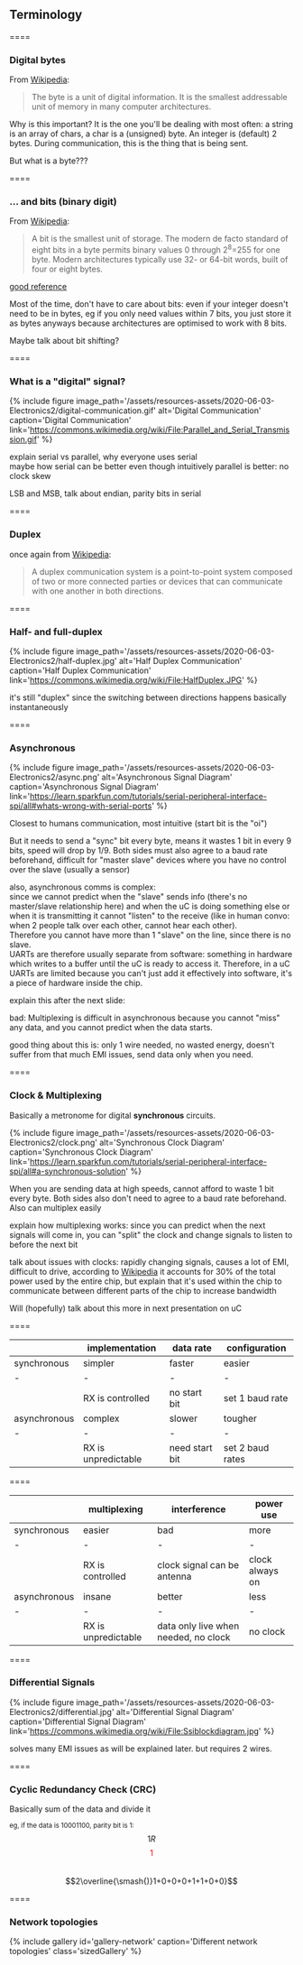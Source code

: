 ## Terminology

====

### Digital bytes

From [Wikipedia](https://en.wikipedia.org/wiki/Byte):

> The byte is a unit of digital information. It is the smallest
> <span class="fragment highlight-red">addressable</span> unit of memory in many
> computer architectures.

<aside class="notes" markdown=1>

Why is this important? It is the one you'll be dealing with most often: a string
is an array of chars, a char is a (unsigned) byte. An integer is (default) 2
bytes. During communication, this is the thing that is being sent.

But what is a byte???

</aside>

====

### ... and bits (binary digit)

From [Wikipedia](https://en.wikipedia.org/wiki/Byte):

> A bit is the smallest unit of storage. The modern de facto standard of eight
> bits in a byte permits <span class="fragment highlight-red">binary</span>
> values 0 through 2<sup>8</sup>=255 for one byte. Modern architectures
> typically use 32- or 64-bit words, built of four or eight bytes.

<aside class="notes" markdown=1>

[good reference](https://web.stanford.edu/class/cs101/bits-bytes.html)

Most of the time, don't have to care about bits: even if your integer doesn't
need to be in bytes, eg if you only need values within 7 bits, you just store it
as bytes anyways because architectures are optimised to work with 8 bits.

Maybe talk about bit shifting?

</aside>

====

### What is a "digital" signal?

{% include figure
image_path='/assets/resources-assets/2020-06-03-Electronics2/digital-communication.gif'
alt='Digital Communication'
caption='Digital Communication'
link='https://commons.wikimedia.org/wiki/File:Parallel_and_Serial_Transmission.gif'
%}

<aside class="notes" markdown=1>

explain serial vs parallel, why everyone uses serial  
maybe how serial can be better even though intuitively parallel is better: no
clock skew

LSB and MSB, talk about endian, parity bits in serial

</aside>

====

### Duplex

once again from
[Wikipedia](<https://en.wikipedia.org/wiki/Duplex_(telecommunications)>):

> A duplex communication system is a point-to-point system composed of
> <span class="fragment highlight-red">two or more</span> connected parties or
> devices that can communicate with one another in
> <span class="fragment highlight-red">both directions</span>.

====

### Half- and full-duplex

{% include figure
image_path='/assets/resources-assets/2020-06-03-Electronics2/half-duplex.jpg'
alt='Half Duplex Communication'
caption='Half Duplex Communication'
link='https://commons.wikimedia.org/wiki/File:HalfDuplex.JPG'
%}

<aside class="notes" markdown=1>

it's still "duplex" since the switching between directions happens basically
instantaneously

</aside>

====

### Asynchronous

{% include figure
image_path='/assets/resources-assets/2020-06-03-Electronics2/async.png'
alt='Asynchronous Signal Diagram'
caption='Asynchronous Signal Diagram'
link='https://learn.sparkfun.com/tutorials/serial-peripheral-interface-spi/all#whats-wrong-with-serial-ports'
%}

<aside class="notes" markdown=1>

Closest to humans communication, most intuitive (start bit is the "oi")

But it needs to send a "sync" bit every byte, means it wastes 1 bit in every 9
bits, speed will drop by 1/9. Both sides must also agree to a baud rate
beforehand, difficult for "master slave" devices where you have no control over
the slave (usually a sensor)

also, asynchronous comms is complex:  
since we cannot predict when the "slave" sends info (there's no master/slave
relationship here) and when the uC is doing something else or when it is
transmitting it cannot "listen" to the receive (like in human convo: when 2
people talk over each other, cannot hear each other).  
Therefore you cannot have more than 1 "slave" on the line, since there is no
slave.  
UARTs are therefore usually separate from software: something in hardware which
writes to a buffer until the uC is ready to access it. Therefore, in a uC UARTs
are limited because you can't just add it effectively into software, it's a
piece of hardware inside the chip.

explain this after the next slide:

bad: Multiplexing is difficult in asynchronous because you cannot "miss" any
data, and you cannot predict when the data starts.

good thing about this is: only 1 wire needed, no wasted energy, doesn't suffer
from that much EMI issues, send data only when you need.

</aside>

====

### Clock & Multiplexing

Basically a metronome for digital **synchronous** circuits.

{% include figure
image_path='/assets/resources-assets/2020-06-03-Electronics2/clock.png'
alt='Synchronous Clock Diagram'
caption='Synchronous Clock Diagram'
link='https://learn.sparkfun.com/tutorials/serial-peripheral-interface-spi/all#a-synchronous-solution'
%}

<aside class="notes" markdown=1>

When you are sending data at high speeds, cannot afford to waste 1 bit every
byte. Both sides also don't need to agree to a baud rate beforehand. Also can
multiplex easily

explain how multiplexing works: since you can predict when the next signals will
come in, you can "split" the clock and change signals to listen to before the
next bit

talk about issues with clocks: rapidly changing signals, causes a lot of EMI,
difficult to drive, according to
[Wikipedia](https://en.wikipedia.org/wiki/Clock_signal#Distribution) it accounts
for 30% of the total power used by the entire chip, but explain that it's used
within the chip to communicate between different parts of the chip to increase
bandwidth

Will (hopefully) talk about this more in next presentation on uC

</aside>

====

<!-- markdownlint-disable line-length -->

<section markdown=1 data-transition="slide">

|              | implementation      | data rate      | configuration    |
| ------------ | ------------------- | -------------- | ---------------- |
| synchronous  | simpler             | faster         | easier           |
| -            | -                   | -              | -                |
|              | RX is controlled    | no start bit   | set 1 baud rate  |
| asynchronous | complex             | slower         | tougher          |
| -            | -                   | -              | -                |
|              | RX is unpredictable | need start bit | set 2 baud rates |

====

|              | multiplexing        | <span class="fragment highlight-red">interference</span> | power use       |
| ------------ | ------------------- | -------------------------------------------------------- | --------------- |
| synchronous  | easier              | bad                                                      | more            |
| -            | -                   | -                                                        | -               |
|              | RX is controlled    | clock signal can be antenna                              | clock always on |
| asynchronous | insane              | better                                                   | less            |
| -            | -                   | -                                                        | -               |
|              | RX is unpredictable | data only live when needed, no clock                     | no clock        |

</section>

<!-- markdownlint-enable line-length -->

====

### Differential Signals

{% include figure
image_path='/assets/resources-assets/2020-06-03-Electronics2/differential.jpg'
alt='Differential Signal Diagram'
caption='Differential Signal Diagram'
link='https://commons.wikimedia.org/wiki/File:Ssiblockdiagram.jpg'
%}

<aside class="notes" markdown=1>

solves many EMI issues as will be explained later. but requires 2 wires.

</aside>

====

### Cyclic Redundancy Check (CRC)

Basically sum of the data and divide it

<small>eg, if the data is 10001100, parity bit is 1:</small>  
$$1R$$<span style="color:red">$$1$$</span>  
$$2\overline{\smash{)}1+0+0+0+1+1+0+0}$$

====

<style>.sizedGallery { height: 200px; }</style>

### Network topologies

{% include gallery
id='gallery-network'
caption='Different network topologies'
class='sizedGallery'
%}
